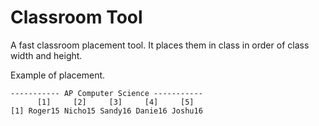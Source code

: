 # Classroom Tool

A fast classroom placement tool.
It places them in class in order of class width and height.


Example of placement.
```
----------- AP Computer Science -----------
      [1]     [2]     [3]     [4]     [5]
[1] Roger15 Nicho15 Sandy16 Danie16 Joshu16
```
